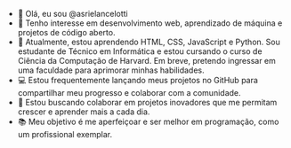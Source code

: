 - 👋 Olá, eu sou @asrielancelotti
- 👀 Tenho interesse em desenvolvimento web, aprendizado de máquina e projetos de código aberto.
- 🌱 Atualmente, estou aprendendo HTML, CSS, JavaScript e Python. Sou estudante de Técnico em Informática e estou cursando o curso de Ciência da Computação de Harvard. Em breve, pretendo ingressar em uma faculdade para aprimorar minhas habilidades.
- 💻 Estou frequentemente lançando meus projetos no GitHub para compartilhar meu progresso e colaborar com a comunidade.
- 💞️ Estou buscando colaborar em projetos inovadores que me permitam crescer e aprender mais a cada dia.
- 📚 Meu objetivo é me aperfeiçoar e ser melhor em programação, como um profissional exemplar.


